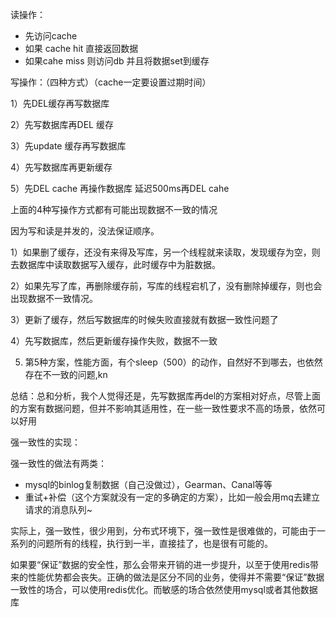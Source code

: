 读操作：

* 先访问cache 
* 如果 cache hit  直接返回数据
* 如果cahe miss 则访问db  并且将数据set到缓存



写操作：（四种方式）（cache一定要设置过期时间）

1）先DEL缓存再写数据库

2）先写数据库再DEL 缓存

3）先update 缓存再写数据库

4）先写数据库再更新缓存

5）先DEL cache  再操作数据库 延迟500ms再DEL cahe



上面的4种写操作方式都有可能出现数据不一致的情况 

因为写和读是并发的，没法保证顺序。

1）如果删了缓存，还没有来得及写库，另一个线程就来读取，发现缓存为空，则去数据库中读取数据写入缓存，此时缓存中为脏数据。

2）如果先写了库，再删除缓存前，写库的线程宕机了，没有删除掉缓存，则也会出现数据不一致情况。

3）更新了缓存，然后写数据库的时候失败直接就有数据一致性问题了

4）先写数据库，然后更新缓存操作失败，数据不一致

5)  第5种方案，性能方面，有个sleep（500）的动作，自然好不到哪去，也依然存在不一致的问题,kn

总结：总和分析，我个人觉得还是，先写数据库再del的方案相对好点，尽管上面的方案有数据问题，但并不影响其适用性，在一些一致性要求不高的场景，依然可以好用



强一致性的实现：

强一致性的做法有两类：

* mysql的binlog复制数据（自己没做过），Gearman、Canal等等
* 重试+补偿（这个方案就没有一定的多确定的方案），比如一般会用mq去建立请求的消息队列~

实际上，强一致性，很少用到，分布式环境下，强一致性是很难做的，可能由于一系列的问题所有的线程，执行到一半，直接挂了，也是很有可能的。

如果要“保证”数据的安全性，那么会带来开销的进一步提升，以至于使用redis带来的性能优势都会丧失。正确的做法是区分不同的业务，使得并不需要“保证”数据一致性的场合，可以使用redis优化。而敏感的场合依然使用mysql或者其他数据库









